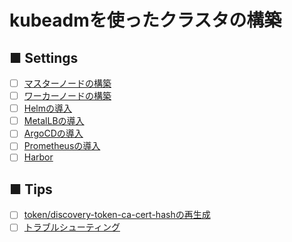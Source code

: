 # kubeadmを使ったクラスタの構築
## ■ Settings
- [ ] [マスターノードの構築](master_node)
- [ ] [ワーカーノードの構築](worker_node)
- [ ] [Helmの導入](Helm)
- [ ] [MetalLBの導入](MetalLB)
- [ ] [ArgoCDの導入](ArgoCD)
- [ ] [Prometheusの導入](Prometheus)
- [ ] [Harbor](Harbor)

## ■ Tips
- [ ] [token/discovery-token-ca-cert-hashの再生成](regenerate_token)
- [ ] [トラブルシューティング](troubleshooting)
